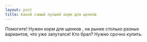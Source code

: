 ```yaml
---
layout: post 
title: Какой самый лучший корм для щенков 
--- 
```

Помогите! Нужен корм для щенков , на рынке столько разных вариантов, что уже запутался! Кто брал? Нужно срочно купить.